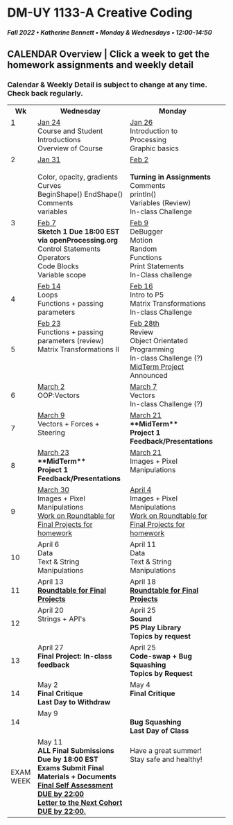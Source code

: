 # DM-UY 1133-A Creative Coding
##### Fall 2022 • Katherine Bennett • Monday & Wednesdays • 12:00-14:50

## CALENDAR Overview | Click a week to get the homework assignments and weekly detail
### Calendar & Weekly Detail is subject to change at any time. Check back regularly.


<table>
<tr>
	<th width="4%">Wk</th> 
	<th width="48%">Wednesday </th> 
	<th width="48%">Monday</th> 
</tr>
<tr>
	<td valign="top"><a href="week_1_detail.md">1</a></td>
	<td valign="top"><a href="week_1_detail.md">Jan 24</a><br>Course and Student Introductions<br>Overview of Course<br></td>
	<td valign="top"><a href="week_1_detail.md">Jan 26</a><br>Introduction to Processing <br>Graphic basics <br></td>
</tr>
<tr>
	<td valign="top"> 2 </td>
	<td valign="top"><a href="week_2_detail.md">Jan 31 <br> <br> </a>Color, opacity, gradients <br> Curves <br> BeginShape() EndShape() <br>Comments <br> variables <br></td>
    <td valign="top"><a href="week_2_detail.md">Feb 2</a><br><strong><br>Turning in Assignments</strong>
	Comments<br>
    println()<br>
	Variables (Review)<br>
	In-class Challenge<br></td>
</tr>
<tr>
	<td valign="top"> 3 </td>
	<td valign="top"><a href="week_3_detail.md">Feb 7</a><br> <strong> Sketch 1 Due 18:00 EST via openProcessing.org</strong><br>Control Statements<br>Operators<br>Code Blocks<br> Variable scope <br>
	</td>
	<td valign="top"><a href="week_3_detail.md">Feb 9</a><br>DeBugger<br>Motion<br>Random<br>Functions<br>Print Statements<br>In-Class challenge<br>
	</td>
</tr>
<tr>
<td>4</td>
	<td valign="top"><a href="week_4_detail.md">Feb 14</a><br>
	Loops <br>
	Functions + passing parameters<br>
	</td>
	<td valign="top"><a href="week_4_detail.md">Feb 16</a><br>
	Intro to P5 <br> 
	Matrix Transformations<br>
	In-class Challenge <br>
	</td>
</tr>

<tr>
	<td>5</td>
	<td valign="top"><a href="week_5_detail.md">Feb 23</a><br>Functions + passing parameters (review)<br>Matrix Transformations II <br> </td>
	<td valign="top"><a href="week_5_detail.md">Feb 28th</a><br>
		Review <br> 
		Object Orientated Programming <br>
		In-class Challenge (?)<br>
		<a href = "MidTermProject.md"> MidTerm Project </a> Announced <br>
	</td>
</tr>
<tr>
	<td> 6 </td>
	<td valign="top"><a href="week_6_detail.md">March 2</a><br>OOP:Vectors<br></td>
	<td valign="top"><a href="week_6_detail.md">March 7</a><br>Vectors <br> In-class Challenge (?)</td>
</tr>
<tr>
	<td> 7 </td>
	<td valign="top"><a href="week_7_detail.md">March 9</a><br>Vectors + Forces + Steering<br>	</td>
	<td valign = "top"> <a href="week_7_detail.md">March 21</a><br><strong>**MidTerm** <br>Project 1 Feedback/Presentations <br></strong> </td>
</tr>
<td>8</td>
	<td valign="top"><a href="week_8_detail.md">March 23</a><br><strong>**MidTerm** <br>Project 1 Feedback/Presentations <br></strong>
	</td>
	<td valign="top"><a href="week_8_detail.md">March 21</a><br>
	Images + Pixel Manipulations
	</td>
</tr>
<tr>
	<td> 9 </td>
	<td valign="top"><a href="week_9_detail.md">March 30</a><br>Images + Pixel Manipulations <br>
		<a href = "RoundTable.md">Work on Roundtable for Final Projects for homework</a> <br>
	</td>
	<td valign="top"><a href="week_9_detail.md">April 4</a><br>Images + Pixel Manipulations	<br><a href = "RoundTable.md">Work on Roundtable for Final Projects for homework</a> <br>
	</td>
</tr>

<tr>
	<td>10</td>
	<td valign="top"> April 6<br>Data<br>Text & String Manipulations	 <br>
	</td>
	<td valign="top">April 11<br>Data<br>Text & String Manipulations	
	</td>	
</tr>
<tr>
	<td>11</td>
	<td valign="top">April 13<br><a href = "RoundTable.md"> <strong> Roundtable for Final Projects</a></strong> <br>	
	</td>
	<td valign="top">April 18<br><strong><a href = "RoundTable.md">  Roundtable for Final Projects</a></strong> 
	</td>
</tr>
<tr>
	<td>12</td>
	<td valign="top">April 20<br>Strings + API's<br></strong>
	</td>
	<td valign="top">April 25<br><strong>Sound<br>P5 Play Library<br>Topics by request<br></strong>
	</td>
</tr>
<tr>	
	<td>13</td><td valign="top">April 27<br><strong>
	Final Project: In-class feedback <br></strong>	
	</td>
	<td valign="top">April 25<br><strong>
		Code-swap + Bug Squashing <br>
		Topics by Request <br></strong></td>	
</tr>
<tr>	
	<td>14</td><td valign="top">May 2<br><strong>Final Critique <br>
		Last Day to Withdraw <br></strong>
	</td>
	<td valign="top">May 4<br><strong>Final Critique <br> </strong> 
	</td>
</tr>
<tr>	
	<td>14</td><td valign="top">May 9</td><td><br><strong>Bug Squashing <br> Last Day of Class</strong> 
	</td>
	<td></td>
</tr>
<tr><td>EXAM WEEK</td>	
	<td valign="top">May 11<br><strong>ALL Final Submissions Due by 18:00 EST<br>Exams Submit Final Materials + Documents <br><a href = "Final_Deliverables.md">Final Self Assessment DUE by 22:00<br>
	Letter to the Next Cohort DUE by 22:00.</td> </a><td valign="top"> <br>Have a great summer! Stay safe and healthy!<br></strong> 
	</td>
<tr>
	
</table>